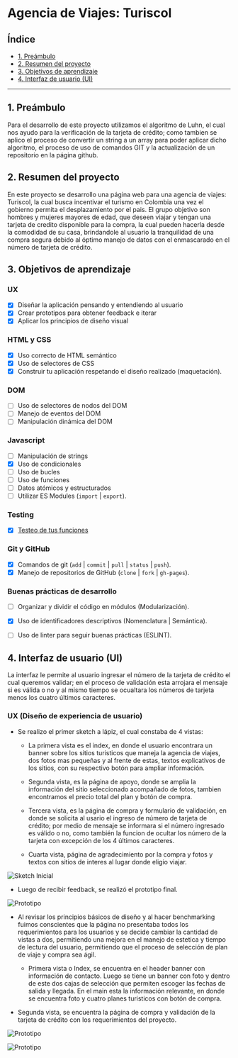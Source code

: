 # Agencia de Viajes: Turiscol

## Índice

* [1. Preámbulo](#1-preámbulo)
* [2. Resumen del proyecto](#2-resumen-del-proyecto)
* [3. Objetivos de aprendizaje](#3-objetivos-de-aprendizaje)
* [4. Interfaz de usuario (UI)](#4-interfaz-de-usuario)


***

## 1. Preámbulo

Para el desarrollo de este proyecto utilizamos el algoritmo de Luhn, el cual nos ayudo para la verificación de la tarjeta de crédito; como tambien se aplico el proceso de convertir un string a un array para poder aplicar dicho algoritmo, el proceso de uso de comandos GIT y la actualización de un repositorio en la página github.



## 2. Resumen del proyecto
 
 En este proyecto se desarrollo una página web para una agencia de viajes: Turiscol, la cual busca incentivar el turismo en Colombia una vez el gobierno permita el desplazamiento por el pais. El grupo objetivo son hombres y mujeres mayores de edad, que deseen viajar y  tengan una tarjeta de credito  disponible para la compra, la cual pueden hacerla desde la comodidad de su casa, brindandole al usuario la tranquilidad de una compra segura debido al óptimo manejo de datos con el enmascarado en el número de tarjeta de crédito.

## 3. Objetivos de aprendizaje

### UX

* [x] Diseñar la aplicación pensando y entendiendo al usuario
* [x] Crear prototipos para obtener feedback e iterar
* [x] Aplicar los principios de diseño visual

### HTML y CSS

* [x] Uso correcto de HTML semántico
* [x] Uso de selectores de CSS
* [x] Construir tu aplicación respetando el diseño realizado (maquetación).

### DOM

* [ ] Uso de selectores de nodos del DOM
* [ ] Manejo de eventos del DOM
* [ ] Manipulación dinámica del DOM

### Javascript

* [ ] Manipulación de strings
* [x] Uso de condicionales
* [ ] Uso de bucles
* [ ] Uso de funciones
* [ ] Datos atómicos y estructurados
* [ ] Utilizar ES Modules (`import` | `export`).

### Testing

* [x] [Testeo de tus funciones](https://jestjs.io/docs/es-ES/getting-started)

### Git y GitHub

* [x] Comandos de git (`add` | `commit` | `pull` | `status` | `push`).
* [x] Manejo de repositorios de GitHub (`clone` | `fork` | `gh-pages`).

### Buenas prácticas de desarrollo

* [ ] Organizar y dividir el código en módulos (Modularización).
* [x] Uso de identificadores descriptivos (Nomenclatura | Semántica).
* [ ] Uso de linter para seguir buenas prácticas (ESLINT).



## 4. Interfaz de usuario (UI)

La interfaz le permite al usuario ingresar el número de la tarjeta de crédito el cual queremos validar; en el proceso de validación esta arrojara el mensaje si es válida o no y al mismo tiempo se ocualtara los números de tarjeta menos los cuatro últimos caracteres.

### UX (Diseño de experiencia de usuario)

* Se realizo el primer sketch a lápiz, el cual constaba de 4 vistas:

     - La primera vista es el index, en donde el usuario encontrara un banner sobre los sitios turisticos que maneja la agencia de viajes, dos fotos mas pequeñas y al frente de estas, textos explicativos de los sitios, con su respectivo botón para ampliar información.

     - Segunda vista, es la página de apoyo, donde se amplia la información del sitio seleccionado acompañado de fotos, tambien encontramos el precio total del plan y botón de compra.

     - Tercera vista, es la página de compra  y formulario de validación, en donde se solicita al usario el ingreso de número de tarjeta de crédito; por medio de mensaje se informara si el número ingresado es válido o no, como también la funcion de ocultar los número de la tarjeta con excepción de los 4 últimos caracteres.

     - Cuarta vista, página de agradecimiento por la compra y fotos y textos con sitios de interes al lugar donde eligio viajar. 

![Sketch Inicial](/BOG001-card-validation/imgreadme/prototipoagencia1.jpg)

* Luego de recibir feedback, se realizó el prototipo final.

![Prototipo](/imgreadme/prototipoagencia1.jpg)

* Al revisar los principios básicos de diseño y al hacer benchmarking fuimos conscientes que la página no presentaba todos los requerimientos para los usuarios y se decide  cambiar la cantidad de vistas a dos, permitiendo una mejora en el manejo de estetica y tiempo de lectura del usuario, permitiendo que el proceso de selección de plan de viaje y compra sea ágil.

  - Primera vista o Index, se encuentra  en el header banner con información de contacto. Luego se tiene un banner con foto y dentro de este dos cajas de selección que permiten escoger las fechas de salida y llegada.
  En el main esta la información relevante, en donde se encuentra foto y cuatro planes turisticos con botón de compra.

- Segunda vista, se encuentra la página de compra y validación de la tarjeta de crédito con los requerimientos del proyecto.

![Prototipo](/BOG001-card-validation/imgreadme/prototipoagenciafinal1.jpg)

![Prototipo](/BOG001-card-validation/imgreadme/prototipoagenciafinal2.jpg)



  
  
  
  
  


